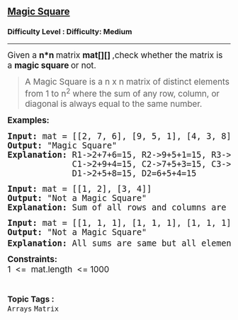 <h2><a href="https://www.geeksforgeeks.org/problems/magic-square/1?page=2&category=Matrix&difficulty=Easy,Medium,Hard&status=unsolved,attempted&sortBy=accuracy">Magic Square</a></h2><h3>Difficulty Level : Difficulty: Medium</h3><hr><div class="problems_problem_content__Xm_eO"><p><span style="font-size: 14pt;">Given a&nbsp;<strong>n*n&nbsp;</strong>matrix&nbsp;<strong>mat[][]&nbsp;</strong>,check whether the matrix is a&nbsp;<strong>magic square&nbsp;</strong>or not.</span></p>
<blockquote>
<p><span style="font-size: 14pt;">A Magic Square is a n x n matrix of distinct elements from 1 to n<sup>2</sup>&nbsp;where the sum of any row, column, or diagonal is always equal to the same number.</span></p>
</blockquote>
<p><strong><span style="font-size: 14pt;">Examples:</span></strong></p>
<pre><strong><span style="font-size: 14pt;">Input: </span></strong><span style="font-size: 14pt;">mat = [[2, 7, 6], [9, 5, 1], [4, 3, 8]]<br><strong>Output: </strong>"Magic Square"<br><strong>Explanation: </strong>R1-&gt;2+7+6=15, R2-&gt;9+5+1=15, R3-&gt;4+3+8=15<br>             C1-&gt;2+9+4=15, C2-&gt;7+5+3=15, C3-&gt;6+1+8=15<br>             D1-&gt;2+5+8=15, D2=6+5+4=15</span></pre>
<pre><strong><span style="font-size: 14pt;">Input:</span></strong><span style="font-size: 14pt;"> mat = [[1, 2], [3, 4]]<br><strong>Output: </strong>"Not a Magic Square"<br><strong>Explanation: </strong>Sum of all rows and columns are not same.</span></pre>
<pre><strong><span style="font-size: 14pt;">Input:</span></strong><span style="font-size: 14pt;"> mat = [[1, 1, 1], [1, 1, 1], [1, 1, 1]]<br><strong>Output: </strong>"Not a Magic Square"<br><strong>Explanation: </strong>All sums are same but all elements from 1 to n<sup>2</sup> are not present.<br></span></pre>
<p><strong><span style="font-size: 14pt;">Constraints:<br></span></strong><span style="font-size: 14pt;">1 &nbsp;&lt;= &nbsp;mat.length &nbsp;&lt;= 1000</span></p></div><br><p><span style=font-size:18px><strong>Topic Tags : </strong><br><code>Arrays</code>&nbsp;<code>Matrix</code>&nbsp;